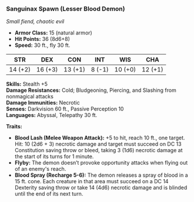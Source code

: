 ### Sanguinax Spawn (Lesser Blood Demon)

_Small fiend, chaotic evil_

- **Armor Class:** 15 (natural armor)
- **Hit Points:** 36 (8d6+8)
- **Speed:** 30 ft., fly 30 ft.

| STR | DEX | CON | INT | WIS | CHA |  
| --- | --- | --- | --- | --- | --- |  
| 14 (+2) | 16 (+3) | 13 (+1) | 8 (-1) | 10 (+0) | 12 (+1) |

**Skills:** Stealth +5  
**Damage Resistances:** Cold; Bludgeoning, Piercing, and Slashing from nonmagical attacks  
**Damage Immunities:** Necrotic  
**Senses:** Darkvision 60 ft., Passive Perception 10  
**Languages:** Abyssal, Telepathy 30 ft.

**Traits:**

- **Blood Lash (Melee Weapon Attack):** +5 to hit, reach 10 ft., one target. Hit: 10 (2d6 + 3) necrotic damage and target must succeed on DC 13 Constitution saving throw or bleed, taking 3 (1d6) necrotic damage at the start of its turns for 1 minute.
- **Flyby:** The demon doesn’t provoke opportunity attacks when flying out of an enemy's reach.
- **Blood Spray (Recharge 5-6):** The demon releases a spray of blood in a 15 ft. cone. Each creature in that area must succeed on a DC 14 Dexterity saving throw or take 14 (4d6) necrotic damage and is blinded until the end of its next turn.